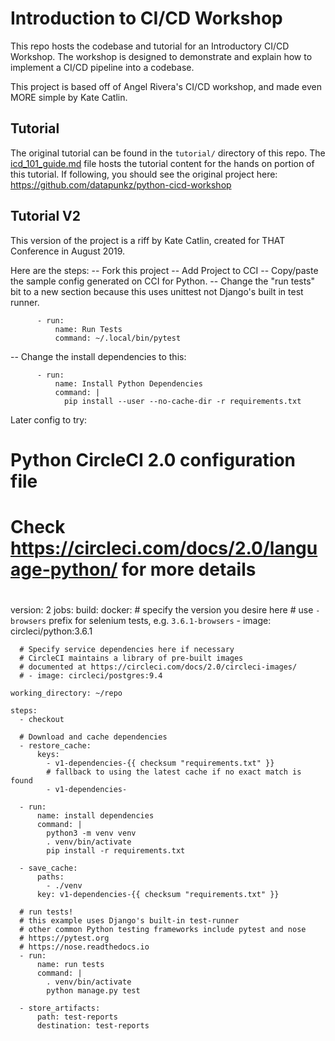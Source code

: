 # Introduction to CI/CD Workshop

This repo hosts the codebase and tutorial for an Introductory CI/CD Workshop. The workshop is designed to demonstrate and explain how to implement a CI/CD pipeline into a codebase.

This project is based off of Angel Rivera's CI/CD workshop, and made even MORE simple by Kate Catlin. 

## Tutorial

The original tutorial can be found in the `tutorial/` directory of this repo. The [icd_101_guide.md](tutorial/cicd_101_guide.md) file hosts the tutorial content for the hands on portion of this tutorial. If following, you should see the original project here: https://github.com/datapunkz/python-cicd-workshop

## Tutorial V2

This version of the project is a riff by Kate Catlin, created for THAT Conference in August 2019. 

Here are the steps: 
-- Fork this project
-- Add Project to CCI 
-- Copy/paste the sample config generated on CCI for Python. 
-- Change the "run tests" bit to a new section because this uses unittest not Django's built in test runner. 
```
      - run:
          name: Run Tests
          command: ~/.local/bin/pytest
```
-- Change the install dependencies to this: 
```
      - run:
          name: Install Python Dependencies
          command: |
            pip install --user --no-cache-dir -r requirements.txt
 ```



Later config to try: 

# Python CircleCI 2.0 configuration file
#
# Check https://circleci.com/docs/2.0/language-python/ for more details
#
version: 2
jobs:
  build:
    docker:
      # specify the version you desire here
      # use `-browsers` prefix for selenium tests, e.g. `3.6.1-browsers`
      - image: circleci/python:3.6.1

      # Specify service dependencies here if necessary
      # CircleCI maintains a library of pre-built images
      # documented at https://circleci.com/docs/2.0/circleci-images/
      # - image: circleci/postgres:9.4

    working_directory: ~/repo

    steps:
      - checkout

      # Download and cache dependencies
      - restore_cache:
          keys:
            - v1-dependencies-{{ checksum "requirements.txt" }}
            # fallback to using the latest cache if no exact match is found
            - v1-dependencies-

      - run:
          name: install dependencies
          command: |
            python3 -m venv venv
            . venv/bin/activate
            pip install -r requirements.txt

      - save_cache:
          paths:
            - ./venv
          key: v1-dependencies-{{ checksum "requirements.txt" }}

      # run tests!
      # this example uses Django's built-in test-runner
      # other common Python testing frameworks include pytest and nose
      # https://pytest.org
      # https://nose.readthedocs.io
      - run:
          name: run tests
          command: |
            . venv/bin/activate
            python manage.py test

      - store_artifacts:
          path: test-reports
          destination: test-reports
